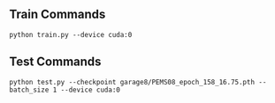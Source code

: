 ## Train Commands

```
python train.py --device cuda:0
```

## Test Commands

```
python test.py --checkpoint garage8/PEMS08_epoch_158_16.75.pth --batch_size 1 --device cuda:0
```
